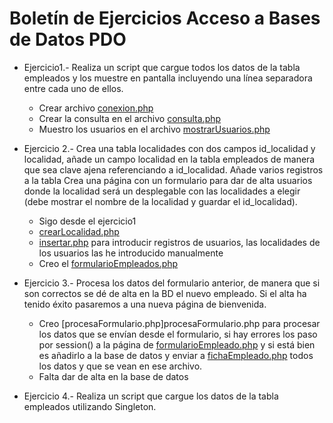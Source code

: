 # Boletín de Ejercicios Acceso a Bases de Datos PDO 

- Ejercicio1.- Realiza un script que cargue todos los datos de la tabla empleados y los muestre en pantalla incluyendo una línea separadora entre cada uno de ellos. 
    - Crear archivo [conexion.php](conexion.php)
    - Crear la consulta en el archivo [consulta.php](consulta.php)
    - Muestro los usuarios en el archivo [mostrarUsuarios.php](mostrarUsuarios.php)


- Ejercicio 2.- Crea una tabla localidades con dos campos id_localidad y localidad, añade un campo localidad en la tabla empleados de manera que sea clave ajena referenciando a id_localidad.  Añade varios registros a la tabla
Crea una página con un formulario para dar de alta usuarios donde la localidad será un desplegable con las localidades a elegir (debe mostrar el nombre de la localidad y guardar el id_localidad).
   - Sigo desde el ejercicio1 
   - [crearLocalidad.php](crearLocalidad.php)
   - [insertar.php](insertar.php) para introducir registros de usuarios, las localidades de los usuarios las he introducido manualmente
   - Creo el [formularioEmpleados.php](formularioEmpleado.php) 

- Ejercicio 3.- Procesa los datos del formulario anterior, de manera que si son correctos se dé de alta en la BD el nuevo empleado. Si el alta ha tenido éxito pasaremos a una nueva página de bienvenida.
   - Creo [procesaFormulario.php]procesaFormulario.php para procesar los datos que se envían desde el formulario, si hay errores los paso por session() a la página de [formularioEmpleado.php](formularioEmpleado.php) y si está bien es añadirlo a la base de datos y enviar a [fichaEmpleado.php](fichaEmpleado.php)  todos los datos y que se vean en ese archivo.
    - Falta dar de alta en la base de datos

- Ejercicio 4.- Realiza un script que cargue los datos de la tabla empleados utilizando Singleton.
